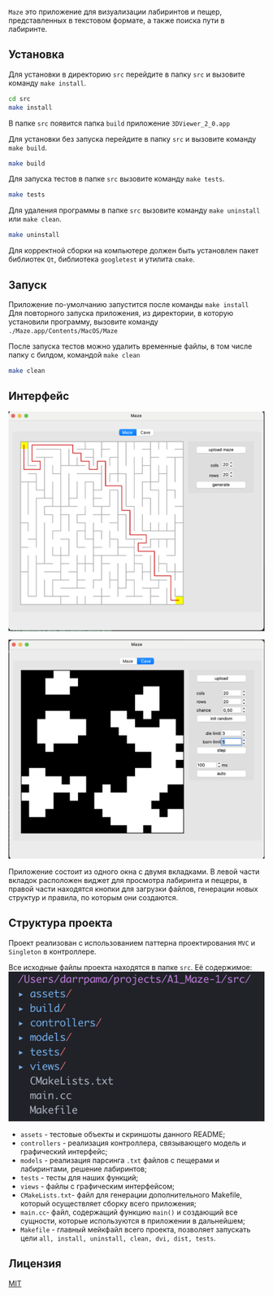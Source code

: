 `Maze` это приложение для визуализации лабиринтов и пещер, представленных в текстовом формате, а также поиска пути в лабиринте.

## Установка
Для установки в директорию `src` перейдите в папку `src` и вызовите команду `make install`.
```bash
cd src
make install
```

В папке `src` появится папка `build` приложение `3DViewer_2_0.app`

Для установки без запуска перейдите в папку `src` и вызовите команду `make build`.
```bash
make build
```

Для запуска тестов в папке `src` вызовите команду `make tests`.
```bash
make tests
```

Для удаления программы в папке `src` вызовите команду `make uninstall` или `make clean`.
```bash
make uninstall
```

Для корректной сборки на компьютере должен быть установлен пакет библиотек `Qt`, библиотека `googletest` и утилита `cmake`.

## Запуск
Приложение по-умолчанию запустится после команды `make install` Для повторного запуска приложения, из директории, в которую установили программу, вызовите команду `./Maze.app/Contents/MacOS/Maze`

После запуска тестов можно удалить временные файлы, в том числе папку с билдом, командой `make clean`
```bash
make clean
```

## Интерфейс
![Maze_interface.png](assets/screenshots/Maze_interface.png)

![Cave_interface.png](assets/screenshots/Cave_interface.png)

Приложение состоит из одного окна с двумя вкладками. В левой части вкладок расположен виджет для просмотра лабиринта и пещеры, в правой части находятся кнопки для загрузки файлов, генерации новых структур и  правила, по которым они создаются.

## Структура проекта
Проект реализован с использованием паттерна проектирования `MVC` и `Singleton` в контроллере.

Все исходные файлы проекта находятся в папке `src`. Её содержимое:
![Structure.png](assets/screenshots/Structure.png)

* `assets` - тестовые объекты и скриншоты данного README;
* `controllers` - реализация контроллера, связывающего модель и графический интерфейс;
* `models` - реализация парсинга `.txt` файлов с пещерами и лабиринтами, решение лабиринтов;
* `tests` - тесты для наших функций;
* `views` - файлы с графическим интерфейсом;
* `CMakeLists.txt`- файл для генерации дополнительного Makefile, который осуществляет сборку всего приложения;
* `main.cc`- файл, содержащий функцию `main()` и создающий все сущности, которые используются в приложении в дальнейшем;
* `Makefile` - главный мейкфайл всего проекта, позволяет запускать цели `all, install, uninstall, clean, dvi, dist, tests`.

## Лицензия

[MIT](https://choosealicense.com/licenses/mit/)